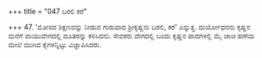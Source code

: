 +++
title = "047 ಬರಲಿ ಕರೆ"

+++
47. 'ಮೋಸದ ಶಿಕ್ಷಣವನ್ನು ನೀಡುವ ಗುರುವಾದ ಶ್ರೀಕೃಷ್ಣನು ಬರಲಿ, ಕರೆ' ಎನ್ನುತ್ತ. ದುರ್ಯೋಧನನು ಕೃಷ್ಣನ ಮನೆಗೆ ವಾಯುವೇಗದಲ್ಲಿ ದೂತರನ್ನು ಕಳಿಸಿದನು. ಸೇವಕರು ವೇಗದಲ್ಲಿ ಬಂದು ಕೃಷ್ಣನ ಪಾದಗಳಲ್ಲಿ ಮೈ ಚಾಚಿ ಹಣೆಯ ಮೇಲೆ ಮುಗಿದ ಕೈಗಳನ್ನಿಟ್ಟು ವಿಜ್ಞಾಪಿಸಿದರು.